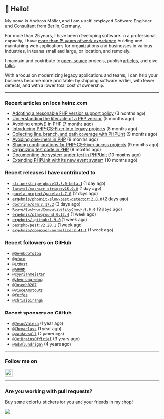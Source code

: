 ## :wave: Hello!

My name is Andreas Möller, and I am a self-employed Software Engineer and Consultant from Berlin, Germany.

For more than 25 years, I have been developing software. In a professional capacity, I have [more than 15 years of work experience](https://localheinz.com/work-experience/) building and maintaining web applications for organizations and businesses in various industries, in teams small and large, on location, and remotely.

I maintain and contribute to [open-source](https://localheinz.com/open-source/) projects, publish [articles](https://localheinz.com/articles/), and give [talks](https://localheinz.com/talks).

With a focus on modernizing legacy applications and teams, I can help your business become more profitable: by shipping software earlier, with fewer defects, and with a lower total cost of ownership.

<hr>

### Recent articles on [localheinz.com](https://localheinz.com/articles/)

- [Adopting a reasonable PHP version support policy](https://localheinz.com/articles/2023/09/12/adopting-a-reasonable-php-version-support-policy/) (3 months ago)
- [Understanding the lifecycle of a PHP version](https://localheinz.com/articles/2023/07/16/understanding-the-lifecycle-of-a-php-version/) (5 months ago)
- [Avoiding empty() in PHP](https://localheinz.com/articles/2023/05/10/avoiding-empty-in-php/) (7 months ago)
- [Introducing PHP-CS-Fixer into legacy projects](https://localheinz.com/articles/2023/04/10/introducing-php-cs-fixer-into-legacy-projects/) (8 months ago)
- [Collecting line, branch, and path coverage with PHPUnit](https://localheinz.com/articles/2023/03/22/collecting-line-branch-and-path-coverage-with-phpunit/) (9 months ago)
- [Avoiding one-liners in PHP](https://localheinz.com/articles/2023/03/18/avoiding-one-liners-in-php/) (9 months ago)
- [Sharing configurations for PHP-CS-Fixer across projects](https://localheinz.com/articles/2023/03/10/sharing-configurations-for-php-cs-fixer-across-projects/) (9 months ago)
- [Organizing test code in PHP](https://localheinz.com/articles/2023/03/03/organizing-test-code-in-php/) (9 months ago)
- [Documenting the system under test in PHPUnit](https://localheinz.com/articles/2023/02/22/documenting-the-system-under-test-in-phpunit/) (10 months ago)
- [Extending PHPUnit with its new event system](https://localheinz.com/articles/2023/02/14/extending-phpunit-with-its-new-event-system/) (10 months ago)

### Recent releases I have contributed to

- [`stripe/stripe-php:v13.8.0-beta.1`](https://github.com/stripe/stripe-php/releases/tag/v13.8.0-beta.1) (1 day ago)
- [`laravel/cashier-stripe:v15.0.0`](https://github.com/laravel/cashier-stripe/releases/tag/v15.0.0) (1 day ago)
- [`gacela-project/gacela:1.7.0`](https://github.com/gacela-project/gacela/releases/tag/1.7.0) (2 days ago)
- [`ergebnis/phpunit-slow-test-detector:2.8.0`](https://github.com/ergebnis/phpunit-slow-test-detector/releases/tag/2.8.0) (2 days ago)
- [`doctrine/orm:2.17.2`](https://github.com/doctrine/orm/releases/tag/2.17.2) (3 days ago)
- [`Roave/BackwardCompatibilityCheck:8.6.0`](https://github.com/Roave/BackwardCompatibilityCheck/releases/tag/8.6.0) (3 days ago)
- [`ergebnis/playground:0.13.4`](https://github.com/ergebnis/playground/releases/tag/0.13.4) (1 week ago)
- [`ergebnis/.github:1.9.0`](https://github.com/ergebnis/.github/releases/tag/1.9.0) (1 week ago)
- [`pestphp/pest:v2.28.1`](https://github.com/pestphp/pest/releases/tag/v2.28.1) (1 week ago)
- [`ergebnis/composer-normalize:2.41.1`](https://github.com/ergebnis/composer-normalize/releases/tag/2.41.1) (1 week ago)

### Recent followers on GitHub

- [`@DevAbdoTolba`](https://github.com/DevAbdoTolba)
- [`@pfpro`](https://github.com/pfpro)
- [`@LtMost`](https://github.com/LtMost)
- [`@A909M`](https://github.com/A909M)
- [`@cyprianmeister`](https://github.com/cyprianmeister)
- [`@zhenrong-wang`](https://github.com/zhenrong-wang)
- [`@Joseph0207`](https://github.com/Joseph0207)
- [`@vinceAmstoutz`](https://github.com/vinceAmstoutz)
- [`@fezfez`](https://github.com/fezfez)
- [`@chrisipiranga`](https://github.com/chrisipiranga)

### Recent sponsors on GitHub

- [`@JesusValera`](https://github.com/JesusValera) (1 year ago)
- [`@Chemaclass`](https://github.com/Chemaclass) (1 year ago)
- [`@yesdevnull`](https://github.com/yesdevnull) (2 years ago)
- [`@JetBrainsOfficial`](https://github.com/JetBrainsOfficial) (3 years ago)
- [`@adamlundrigan`](https://github.com/adamlundrigan) (4 years ago)

<hr>

### Follow me on

<p>
    <a target="_blank" href="https://twitter.com/intent/follow?screen_name=localheinz" title="Follow @localheinz on Twitter"><img src="https://cdn.jsdelivr.net/npm/simple-icons@3.9.0/icons/twitter.svg" width="24px" height="24px"></a>
</p>

<hr>

### Are you working with pull requests?

Buy some colorful stickers for you and your friends in my <a target="_blank" href="https://shop.localheinz.com" title="shop.localheinz.com">shop</a>!

[![](https://localheinz.com/permanent/img/localheinz/localheinz)](https://localheinz.com/permanent/url/localheinz/localheinz)
